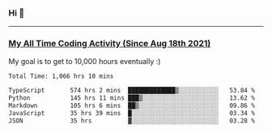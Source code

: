 ### Hi 🙂

---

### <a href="https://wakatime.com/@Eroxl">My All Time Coding Activity (Since Aug 18th 2021)</a>
My goal is to get to 10,000 hours eventually :)
<!--START_SECTION:waka-->

```txt
Total Time: 1,066 hrs 10 mins

TypeScript       574 hrs 2 mins  █████████████▒░░░░░░░░░░░   53.84 %
Python           145 hrs 11 mins ███▒░░░░░░░░░░░░░░░░░░░░░   13.62 %
Markdown         105 hrs 6 mins  ██▒░░░░░░░░░░░░░░░░░░░░░░   09.86 %
JavaScript       35 hrs 39 mins  █░░░░░░░░░░░░░░░░░░░░░░░░   03.34 %
JSON             35 hrs          ▓░░░░░░░░░░░░░░░░░░░░░░░░   03.28 %
```

<!--END_SECTION:waka-->
